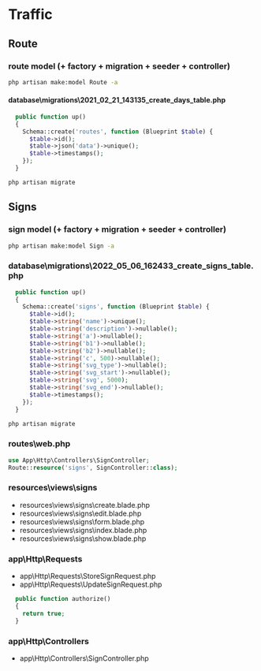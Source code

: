 # Traffic

## Route

### route model (+ factory + migration + seeder + controller)

```bash
php artisan make:model Route -a
```

#### database\migrations\2021_02_21_143135_create_days_table.php

```php
  public function up()
  {
    Schema::create('routes', function (Blueprint $table) {
      $table->id();
      $table->json('data')->unique();
      $table->timestamps();
    });
  }
```

```bash
php artisan migrate
```

## Signs

### sign model (+ factory + migration + seeder + controller)

```bash
php artisan make:model Sign -a
```

### database\migrations\2022_05_06_162433_create_signs_table.php

```php
  public function up()
  {
    Schema::create('signs', function (Blueprint $table) {
      $table->id();
      $table->string('name')->unique();
      $table->string('description')->nullable();
      $table->string('a')->nullable();
      $table->string('b1')->nullable();
      $table->string('b2')->nullable();
      $table->string('c', 500)->nullable();
      $table->string('svg_type')->nullable();
      $table->string('svg_start')->nullable();
      $table->string('svg', 5000);
      $table->string('svg_end')->nullable();
      $table->timestamps();
    });
  }
```

```bash
php artisan migrate
```

### routes\web.php

```php
use App\Http\Controllers\SignController;
Route::resource('signs', SignController::class);
```

### resources\views\signs

- resources\views\signs\create.blade.php
- resources\views\signs\edit.blade.php
- resources\views\signs\form.blade.php
- resources\views\signs\index.blade.php
- resources\views\signs\show.blade.php

### app\Http\Requests

- app\Http\Requests\StoreSignRequest.php
- app\Http\Requests\UpdateSignRequest.php

```php
  public function authorize()
  {
    return true;
  }
```

### app\Http\Controllers

- app\Http\Controllers\SignController.php
